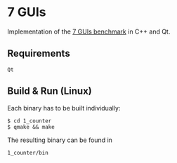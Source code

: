 # 7 GUIs
Implementation of the [7 GUIs benchmark](https://7guis.github.io/7guis/) in C++ and Qt.

## Requirements
```
Qt
```

## Build & Run (Linux)
Each binary has to be built individually:
```
$ cd 1_counter
$ qmake && make
```

The resulting binary can be found in
```
1_counter/bin
```
